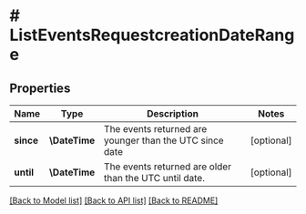 # # ListEventsRequestcreationDateRange

## Properties

Name | Type | Description | Notes
------------ | ------------- | ------------- | -------------
**since** | **\DateTime** | The events returned are younger than the UTC since date | [optional]
**until** | **\DateTime** | The events returned are older than the UTC until date. | [optional]

[[Back to Model list]](../../README.md#models) [[Back to API list]](../../README.md#endpoints) [[Back to README]](../../README.md)
